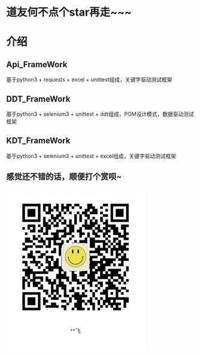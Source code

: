 # 道友何不点个star再走~~~

##

# 介绍

## Api_FrameWork 

  基于python3 + requests + excel + unittest组成，关键字驱动测试框架

## DDT_FrameWork
  
  基于python3 + selenium3 + unittest + ddt组成，POM设计模式，数据驱动测试框架
  

## KDT_FrameWork

  基于python3 + selenium3 + unittest + excel组成，关键字驱动测试框架
  

## 感觉还不错的话，顺便打个赏呗~
![支付宝](https://github.com/13720673941/my_project/blob/dev/alipay.png)
